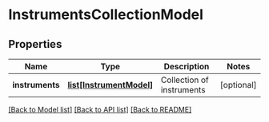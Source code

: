 # InstrumentsCollectionModel

## Properties
Name | Type | Description | Notes
------------ | ------------- | ------------- | -------------
**instruments** | [**list[InstrumentModel]**](InstrumentModel.md) | Collection of instruments | [optional] 

[[Back to Model list]](../README.md#documentation-for-models) [[Back to API list]](../README.md#documentation-for-api-endpoints) [[Back to README]](../README.md)



